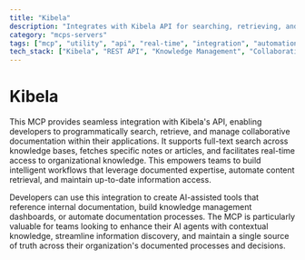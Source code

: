 ```yaml
---
title: "Kibela"
description: "Integrates with Kibela API for searching, retrieving, and accessing collaborative documentation to enhance knowledge management and AI workflows."
category: "mcps-servers"
tags: ["mcp", "utility", "api", "real-time", "integration", "automation"]
tech_stack: ["Kibela", "REST API", "Knowledge Management", "Collaborative Documentation"]
---
```


# Kibela

This MCP provides seamless integration with Kibela's API, enabling developers to programmatically search, retrieve, and manage collaborative documentation within their applications. It supports full-text search across knowledge bases, fetches specific notes or articles, and facilitates real-time access to organizational knowledge. This empowers teams to build intelligent workflows that leverage documented expertise, automate content retrieval, and maintain up-to-date information access.

Developers can use this integration to create AI-assisted tools that reference internal documentation, build knowledge management dashboards, or automate documentation processes. The MCP is particularly valuable for teams looking to enhance their AI agents with contextual knowledge, streamline information discovery, and maintain a single source of truth across their organization's documented processes and decisions.
